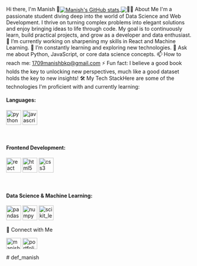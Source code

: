 Hi there, I'm Manish 👋
​<a href="https://www.google.com/search?q=https://github.com/def-manish">
<img align="center" src="https://www.google.com/search?q=https://github-readme-stats.vercel.app/api%3Fusername%3Ddef-manish%26show_icons%3Dtrue%26theme%3Ddracula%26rank_icon%3Dgithub%26border_radius%3D10" alt="Manish's GitHub stats" />
</a>
<a href="https://www.google.com/search?q=https://github.com/def-manish">
<img align="center" src="https://www.google.com/search?q=https://github-readme-stats.vercel.app/api/top-langs/%3Fusername%3Ddef-manish%26layout%3Dcompact%26theme%3Ddracula%26border_radius%3D10" />
</a>
​👨‍💻 About Me
​I'm a passionate student diving deep into the world of Data Science and Web Development. I thrive on turning complex problems into elegant solutions and enjoy bringing ideas to life through code. My goal is to continuously learn, build practical projects, and grow as a developer and data enthusiast.
​🔭 I’m currently working on sharpening my skills in React and Machine Learning.
​🌱 I’m constantly learning and exploring new technologies.
​💬 Ask me about Python, JavaScript, or core data science concepts.
​📫 How to reach me: 1709manishbkp@gmail.com
​⚡ Fun fact: I believe a good book holds the key to unlocking new perspectives, much like a good dataset holds the key to new insights!
​🛠️ My Tech Stack
​Here are some of the technologies I'm proficient with and currently learning:
​<h4>Languages:</h4>
<p>
<a href="https://www.python.org" target="_blank" rel="noreferrer"><img src="https://www.google.com/search?q=https://raw.githubusercontent.com/devicons/devicon/master/icons/python/python-original.svg" alt="python" width="40" height="40"/></a>
<a href="https://developer.mozilla.org/en-US/docs/Web/JavaScript" target="_blank" rel="noreferrer"><img src="https://www.google.com/search?q=https://raw.githubusercontent.com/devicons/devicon/master/icons/javascript/javascript-original.svg" alt="javascript" width="40" height="40"/></a>
</p>
​<h4>Frontend Development:</h4>
<p>
<a href="https://reactjs.org/" target="_blank" rel="noreferrer"><img src="https://www.google.com/search?q=https://raw.githubusercontent.com/devicons/devicon/master/icons/react/react-original-wordmark.svg" alt="react" width="40" height="40"/></a>
<a href="https://www.w3.org/html/" target="_blank" rel="noreferrer"><img src="https://www.google.com/search?q=https://raw.githubusercontent.com/devicons/devicon/master/icons/html5/html5-original-wordmark.svg" alt="html5" width="40" height="40"/></a>
<a href="https://www.w3schools.com/css/" target="_blank" rel="noreferrer"><img src="https://www.google.com/search?q=https://raw.githubusercontent.com/devicons/devicon/master/icons/css3/css3-original-wordmark.svg" alt="css3" width="40" height="40"/></a>
</p>
​<h4>Data Science & Machine Learning:</h4>
<p>
<a href="https://pandas.pydata.org/" target="_blank" rel="noreferrer"><img src="https://www.google.com/search?q=https://raw.githubusercontent.com/devicons/devicon/2ae2a900d2f041da66e950e4d48052658d850630/icons/pandas/pandas-original.svg" alt="pandas" width="40" height="40"/></a>
<a href="https://numpy.org/" target="_blank" rel="noreferrer"><img src="https://www.google.com/search?q=https://www.vectorlogo.zone/logos/numpy/numpy-icon.svg" alt="numpy" width="40" height="40"/></a>
<a href="https://scikit-learn.org/" target="_blank" rel="noreferrer"><img src="https://www.google.com/search?q=https://upload.wikimedia.org/wikipedia/commons/0/05/Scikit_learn_logo_small.svg" alt="scikit_learn" width="40" height="40"/></a>
</p>
​🔗 Connect with Me
​<p align="left">
<a href="https://www.google.com/search?q=https://linkedin.com/in/manish-kumar-768209361" target="blank"><img align="center" src="https://www.google.com/search?q=https://raw.githubusercontent.com/rahuldkjain/github-profile-readme-generator/master/src/images/icons/Social/linked-in-alt.svg" alt="manish-kumar-768209361" height="30" width="40" /></a>
<a href="https://def-manish.github.io/" target="blank"><img align="center" src="https://www.google.com/search?q=https://raw.githubusercontent.com/rahuldkjain/github-profile-readme-generator/master/src/images/icons/Social/rss.svg" alt="portfolio" height="30" width="40" /></a>
</p># def_manish
